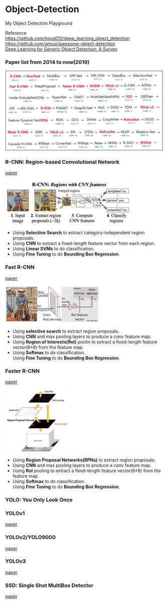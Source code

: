 # Object-Detection  
My Object Detection Playground  

Reference  
<https://github.com/hoya012/deep_learning_object_detection>  
<https://github.com/amusi/awesome-object-detection>  
[Deep Learning for Generic Object Detection: A Survey](https://arxiv.org/pdf/1809.02165v1.pdf)

### Paper list from 2014 to now(2019)
<p align="center"><img width="600" src="/imgs/deep_learning_object_detection_history.jpg"></p>

### R-CNN: Region-based Convolutional Network  
[paper](https://arxiv.org/pdf/1311.2524.pdf)  
<p align="left"><img width="400" src="/imgs/R-CNN.jpg"></p>

* Using **Selective Search** to extract category-independent region proposals.  
* Using **CNN** to extract a fixed-length feature vector from each region.  
* Using **Linear SVMs** to do classification.  
* Using **Fine Tuning** to do **Bounding Box Regression**.  

### Fast R-CNN  
[paper](https://arxiv.org/pdf/1504.08083.pdf)  
<p align="left"><img width="300" src="/imgs/Fast-R-CNN.jpg"></p>

* Using **selective search** to extract region proposals.  
* Using **CNN** and max pooling layers to produce a conv feature map.  
* Using **Region of Interests(RoI)** poolin to extract a fixed-length feature vector(6*6) from the feature map.  
* Using **Softmax** to do classification.  
Using **Fine Tuning** to do **Bounding Box Regression**.  

### Faster R-CNN  
[paper](https://arxiv.org/pdf/1506.01497.pdf)  
<p align="left"><img width="200" src="/imgs/Faster-R-CNN.jpg"></p>

* Using **Region Proposal Networks(RPNs)** to extract region proposals.  
* Using **CNN** and max pooling layers to produce a conv feature map.  
* Using **RoI** pooling to extract a fixed-length feature vector(6*6) from the feature map.  
* Using **Softmax** to do classification.  
Using **Fine Tuning** to do **Bounding Box Regression**.  

### YOLO: You Only Look Once
### YOLOv1  
[paper](https://arxiv.org/pdf/1506.02640.pdf)  

### YOLOv2/YOLO9000  
[paper](https://arxiv.org/pdf/1612.08242.pdf)  

### YOLOv3  
[paper](https://arxiv.org/pdf/1804.02767.pdf)  

### SSD: Single Shot MultiBox Detector  
[paper](https://arxiv.org/pdf/1512.02325.pdf)  







